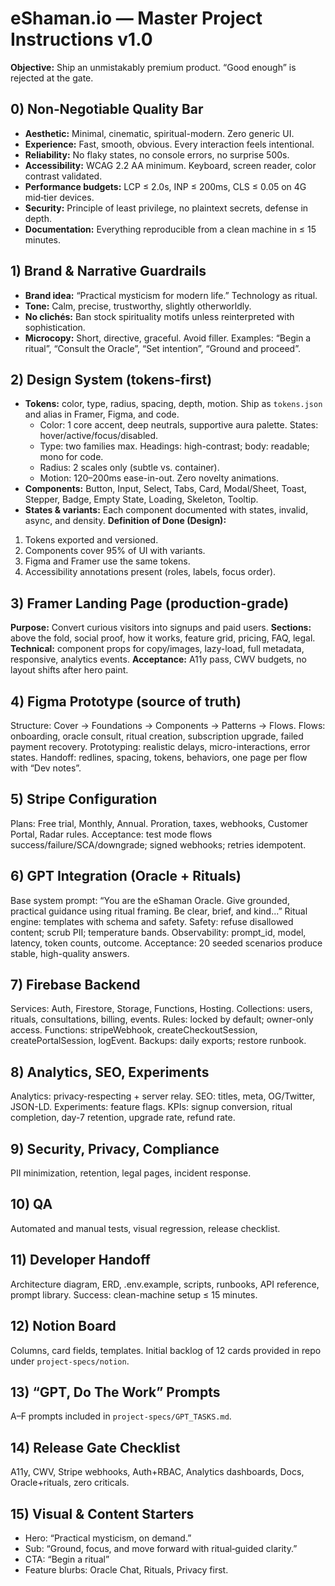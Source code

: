 # eShaman.io — Master Project Instructions v1.0
**Objective:** Ship an unmistakably premium product. “Good enough” is rejected at the gate.

## 0) Non‑Negotiable Quality Bar
- **Aesthetic:** Minimal, cinematic, spiritual-modern. Zero generic UI.
- **Experience:** Fast, smooth, obvious. Every interaction feels intentional.
- **Reliability:** No flaky states, no console errors, no surprise 500s.
- **Accessibility:** WCAG 2.2 AA minimum. Keyboard, screen reader, color contrast validated.
- **Performance budgets:** LCP ≤ 2.0s, INP ≤ 200ms, CLS ≤ 0.05 on 4G mid‑tier devices.
- **Security:** Principle of least privilege, no plaintext secrets, defense in depth.
- **Documentation:** Everything reproducible from a clean machine in ≤ 15 minutes.

## 1) Brand & Narrative Guardrails
- **Brand idea:** “Practical mysticism for modern life.” Technology as ritual.
- **Tone:** Calm, precise, trustworthy, slightly otherworldly.
- **No clichés:** Ban stock spirituality motifs unless reinterpreted with sophistication.
- **Microcopy:** Short, directive, graceful. Avoid filler. Examples: “Begin a ritual”, “Consult the Oracle”, “Set intention”, “Ground and proceed”.

## 2) Design System (tokens-first)
- **Tokens:** color, type, radius, spacing, depth, motion. Ship as `tokens.json` and alias in Framer, Figma, and code.
  - Color: 1 core accent, deep neutrals, supportive aura palette. States: hover/active/focus/disabled.
  - Type: two families max. Headings: high-contrast; body: readable; mono for code.
  - Radius: 2 scales only (subtle vs. container).
  - Motion: 120–200ms ease-in-out. Zero novelty animations.
- **Components:** Button, Input, Select, Tabs, Card, Modal/Sheet, Toast, Stepper, Badge, Empty State, Loading, Skeleton, Tooltip.
- **States & variants:** Each component documented with states, invalid, async, and density.
**Definition of Done (Design):**
1. Tokens exported and versioned.
2. Components cover 95% of UI with variants.
3. Figma and Framer use the same tokens.
4. Accessibility annotations present (roles, labels, focus order).

## 3) Framer Landing Page (production-grade)
**Purpose:** Convert curious visitors into signups and paid users.
**Sections:** above the fold, social proof, how it works, feature grid, pricing, FAQ, legal.
**Technical:** component props for copy/images, lazy-load, full metadata, responsive, analytics events.
**Acceptance:** A11y pass, CWV budgets, no layout shifts after hero paint.

## 4) Figma Prototype (source of truth)
Structure: Cover → Foundations → Components → Patterns → Flows.
Flows: onboarding, oracle consult, ritual creation, subscription upgrade, failed payment recovery.
Prototyping: realistic delays, micro-interactions, error states.
Handoff: redlines, spacing, tokens, behaviors, one page per flow with “Dev notes”.

## 5) Stripe Configuration
Plans: Free trial, Monthly, Annual. Proration, taxes, webhooks, Customer Portal, Radar rules.
Acceptance: test mode flows success/failure/SCA/downgrade; signed webhooks; retries idempotent.

## 6) GPT Integration (Oracle + Rituals)
Base system prompt: “You are the eShaman Oracle. Give grounded, practical guidance using ritual framing. Be clear, brief, and kind...”
Ritual engine: templates with schema and safety.
Safety: refuse disallowed content; scrub PII; temperature bands.
Observability: prompt_id, model, latency, token counts, outcome.
Acceptance: 20 seeded scenarios produce stable, high-quality answers.

## 7) Firebase Backend
Services: Auth, Firestore, Storage, Functions, Hosting.
Collections: users, rituals, consultations, billing, events.
Rules: locked by default; owner-only access.
Functions: stripeWebhook, createCheckoutSession, createPortalSession, logEvent.
Backups: daily exports; restore runbook.

## 8) Analytics, SEO, Experiments
Analytics: privacy-respecting + server relay.
SEO: titles, meta, OG/Twitter, JSON-LD.
Experiments: feature flags. KPIs: signup conversion, ritual completion, day-7 retention, upgrade rate, refund rate.

## 9) Security, Privacy, Compliance
PII minimization, retention, legal pages, incident response.

## 10) QA
Automated and manual tests, visual regression, release checklist.

## 11) Developer Handoff
Architecture diagram, ERD, .env.example, scripts, runbooks, API reference, prompt library. Success: clean-machine setup ≤ 15 minutes.

## 12) Notion Board
Columns, card fields, templates. Initial backlog of 12 cards provided in repo under `project-specs/notion`.

## 13) “GPT, Do The Work” Prompts
A–F prompts included in `project-specs/GPT_TASKS.md`.

## 14) Release Gate Checklist
A11y, CWV, Stripe webhooks, Auth+RBAC, Analytics dashboards, Docs, Oracle+rituals, zero criticals.

## 15) Visual & Content Starters
- Hero: “Practical mysticism, on demand.”
- Sub: “Ground, focus, and move forward with ritual‑guided clarity.”
- CTA: “Begin a ritual”
- Feature blurbs: Oracle Chat, Rituals, Privacy first.
